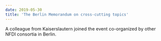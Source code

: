 ```yaml
---
date: 2019-05-30
title: 'The Berlin Memorandum on cross-cutting topics'
---
```


A colleague from Kaiserslautern joined the event co-organized by other NFDI consortia in Berlin.

